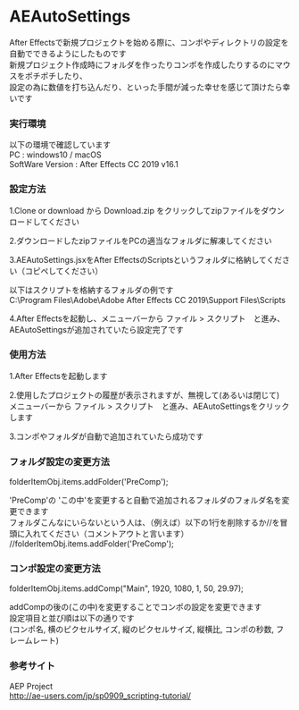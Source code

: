 # AEAutoSettings
After Effectsで新規プロジェクトを始める際に、コンポやディレクトリの設定を自動でできるようにしたものです  
新規プロジェクト作成時にフォルダを作ったりコンポを作成したりするのにマウスをポチポチしたり、  
設定の為に数値を打ち込んだり、といった手間が減った幸せを感じて頂けたら幸いです  

### 実行環境  
以下の環境で確認しています  
PC : windows10 / macOS  
SoftWare Version : After Effects CC 2019 v16.1

### 設定方法  
1.Clone or download から Download.zip をクリックしてzipファイルをダウンロードしてください

2.ダウンロードしたzipファイルをPCの適当なフォルダに解凍してください

3.AEAutoSettings.jsxをAfter EffectsのScriptsというフォルダに格納してください（コピペしてください）

以下はスクリプトを格納するフォルダの例です  
C:\Program Files\Adobe\Adobe After Effects CC 2019\Support Files\Scripts

4.After Effectsを起動し、メニューバーから ファイル > スクリプト　と進み、AEAutoSettingsが追加されていたら設定完了です

### 使用方法
1.After Effectsを起動します

2.使用したプロジェクトの履歴が表示されますが、無視して(あるいは閉じて)  
メニューバーから ファイル > スクリプト　と進み、AEAutoSettingsをクリックします

3.コンポやフォルダが自動で追加されていたら成功です

### フォルダ設定の変更方法
folderItemObj.items.addFolder('PreComp');

'PreComp'の 'この中'を変更すると自動で追加されるフォルダのフォルダ名を変更できます  
フォルダこんなにいらないという人は、（例えば）以下の1行を削除するか//を冒頭に入れてください（コメントアウトと言います）  
//folderItemObj.items.addFolder('PreComp');

### コンポ設定の変更方法
folderItemObj.items.addComp("Main", 1920, 1080, 1, 50, 29.97);

addCompの後の(この中)を変更することでコンポの設定を変更できます  
設定項目と並び順は以下の通りです  
(コンポ名, 横のピクセルサイズ, 縦のピクセルサイズ, 縦横比, コンポの秒数, フレームレート)  

### 参考サイト
AEP Project  
http://ae-users.com/jp/sp0909_scripting-tutorial/



